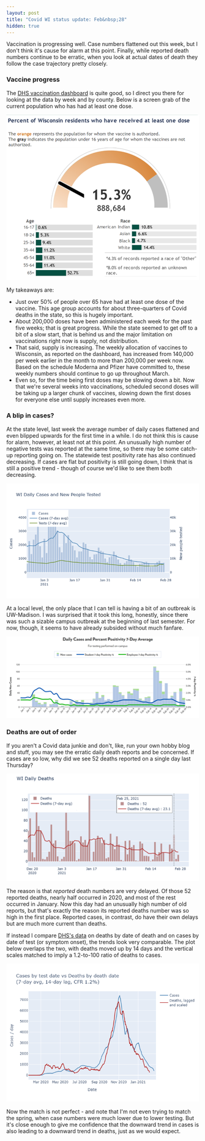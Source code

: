 ```yaml
---
layout: post
title: "Covid WI status update: Feb&nbsp;28"
hidden: true
---
```


Vaccination is progressing well. Case numbers flattened out this week, but I don't think it's cause for alarm at this point. Finally, while reported death numbers continue to be erratic, when you look at actual dates of death they follow the case trajectory pretty closely. 

### Vaccine progress
The [DHS vaccination dashboard](https://www.dhs.wisconsin.gov/covid-19/vaccine-data.htm) is quite good, so I direct you there for looking at the data by week and by county. Below is a screen grab of the current population who has had at least one dose.

![Vaccine %](../assets/DHS-VaccineProgress_2021-02-27.png)

My takeaways are:
- Just over 50% of people over 65 have had at least one dose of the vaccine. This age group accounts for about three-quarters of Covid deaths in the state, so this is hugely important.
- About 200,000 doses have been administered each week for the past five weeks; that is great progress. While the state seemed to get off to a bit of a slow start, that is behind us and the major limitation on vaccinations right now is supply, not distribution.
- That said, supply is increasing. The weekly allocation of vaccines to Wisconsin, as reported on the dashboard, has increased from 140,000 per week earlier in the month to more than 200,000 per week now. Based on the schedule Moderna and Pfizer have committed to, these weekly numbers should continue to go up throughout March.
- Even so, for the time being first doses may be slowing down a bit. Now that we're several weeks into vaccinations, scheduled second doses will be taking up a larger chunk of vaccines, slowing down the first doses for everyone else until supply increases even more.

### A blip in cases?
At the state level, last week the average number of daily cases flattened and even blipped upwards for the first time in a while. I do not think this is cause for alarm, however, at least not at this point. An unusually high number of negative tests was reported at the same time, so there may be some catch-up reporting going on. The statewide test positivity rate has also continued decreasing. If cases are flat but positivity is still going down, I think that is still a positive trend - though of course we'd like to see them both decreasing.

![WI cases](../assets/Cases-Tests-WI_2021-02-27.png)

At a local level, the only place that I can tell is having a bit of an outbreak is UW-Madison. I was surprised that it took this long, honestly, since there was such a sizable campus outbreak at the beginning of last semester. For now, though, it seems to have already subsided without much fanfare.

![UW Madison cases](../assets/UW-Madison_2021-02-27.png)

### Deaths are out of order
If you aren't a Covid data junkie and don't, like, run your own hobby blog and stuff, you may see the erratic daily death reports and be concerned. If cases are so low, why did we see 52 deaths reported on a single day last Thursday? 

![WI Deaths](../assets/Deaths-WI_2021-02-27.png)

The reason is that *reported* death numbers are very delayed. Of those 52 reported deaths, nearly half occurred in 2020, and most of the rest occurred in January. Now this day had an unusually high number of old reports, but that's exactly the reason its reported deaths number was so high in the first place. Reported cases, in contrast, do have their own delays but are much more current than deaths.

If instead I compare [DHS's data](https://www.dhs.wisconsin.gov/covid-19/county.htm) on deaths by date of death and on cases by date of test (or symptom onset), the trends look very comparable. The plot below overlaps the two, with deaths moved up by 14 days and the vertical scales matched to imply a 1.2-to-100 ratio of deaths to cases. 

![Cases vs deaths](../assets/Cases-Deaths-Matched_2021-02-27.png)

Now the match is not perfect - and note that I'm not even trying to match the spring, when case numbers were much lower due to lower testing. But it's close enough to give me confidence that the downward trend in cases is also leading to a downward trend in deaths, just as we would expect.

